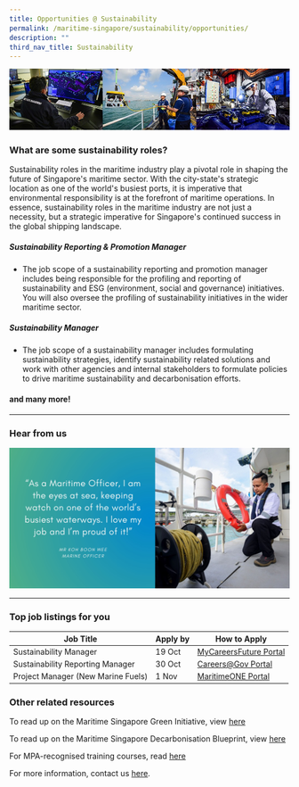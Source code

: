 ```yaml
---
title: Opportunities @ Sustainability
permalink: /maritime-singapore/sustainability/opportunities/
description: ""
third_nav_title: Sustainability
---
```

![](/images/mpa_offshore_careers.jfif)
### What are some sustainability roles?
Sustainability roles in the maritime industry play a pivotal role in shaping the future of Singapore's maritime sector. With the city-state's strategic location as one of the world's busiest ports, it is imperative that environmental responsibility is at the forefront of maritime operations. In essence, sustainability roles in the maritime industry are not just a necessity, but a strategic imperative for Singapore's continued success in the global shipping landscape.

##### Sustainability Reporting &amp; Promotion Manager
* The job scope of a sustainability reporting and promotion manager includes being responsible for the profiling and reporting of sustainability and ESG (environment, social and governance) initiatives. You will also oversee the profiling of sustainability initiatives in the wider maritime sector.


##### Sustainability Manager
* The job scope of a sustainability manager includes formulating sustainability strategies, identify sustainability related solutions and work with other agencies and internal stakeholders to formulate policies to drive maritime sustainability and decarbonisation efforts.

#### and many more!
 
 <hr>

### Hear from us
![](/images/sample%20profiling%20quote.jpeg)

 <hr>

### Top job listings for you

| Job Title | Apply by | How to Apply |
| -------- | -------- | -------- |
| Sustainability Manager | 19 Oct | [MyCareersFuture Portal](https://www.mycareersfuture.gov.sg/job/environment/maritime-sustainability-manager-t-s-global-procurement-company-f74ee217789103071a7224e1995fc942?source=MCF&amp;event=Search) |
| Sustainability Reporting Manager | 30 Oct |[Careers@Gov Portal](https://www.careers.hrp.gov.sg/sap/bc/ui5_ui5/sap/ZGERCFA004/index.html?search-keyword=sustainability#/JobDescription/13863152/ddd35890-ad03-1eee-98ac-2b117ec2c0b3) |
| Project Manager (New Marine Fuels) | 1 Nov |[MaritimeONE Portal](https://www.maritimeone.sg/job-detail/DOC5H31URBKLO91KNS94) |


 
### Other related resources
To read up on the Maritime Singapore Green Initiative, view [here](https://www.mpa.gov.sg/maritime-singapore/sustainability)

To read up on the Maritime Singapore Decarbonisation Blueprint, view [here](https://www.mpa.gov.sg/maritime-singapore/sustainability/maritime-singapore-decarbonisation-blueprint)

For MPA-recognised training courses, read [here](https://www.mpa.gov.sg/singapore-registry-of-ships/seafarer-training-and-certification/training-courses)

For more information, contact us [here](/contact-us/).